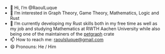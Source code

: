 - 👋 Hi, I’m @RaoulLuque
- 👀 I’m interested in Graph Theory, Game Theory, Mathematics, Logic and Rust
- 🌱 I’m currently developing my Rust skills both in my free time as well as my job and studying Mathematics at RWTH Aachen University while also being one of the maintainers of the [petgraph](https://github.com/petgraph/petgraph) crate
- 📫 How to reach me: raoulsluque@gmail.com
- 😄 Pronouns: He / Him
